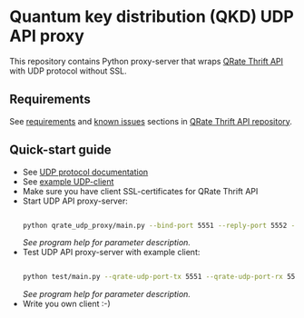 # Quantum key distribution (QKD) UDP API proxy

This repository contains Python proxy-server that wraps [QRate Thrift API](1) with UDP protocol without SSL.

## Requirements

See [requirements](https://github.com/RQC-QKD-Software/QRate-Client-API#requirements) and [known issues](https://github.com/RQC-QKD-Software/QRate-Client-API#known-issues) sections in [QRate Thrift API repository](1).


## Quick-start guide

- See [UDP protocol documentation](doc/QRate_UDP_API_ru.docx)
- See [example UDP-client](test/main.py)
- Make sure you have client SSL-certificates for QRate Thrift API
- Start UDP API proxy-server:
   ```bash

   python qrate_udp_proxy/main.py --bind-port 5551 --reply-port 5552 --qrate-port 9090 --certfile ssl/tx_client.crt --keyfile ssl/tx_client.key --log-level debug
   ```
   *See program help for parameter description.*
- Test UDP API proxy-server with example client:
    ```bash

    python test/main.py --qrate-udp-port-tx 5551 --qrate-udp-port-rx 5556
    ```
    *See program help for parameter description.*
- Write you own client :-)

[1]: https://github.com/RQC-QKD-Software/QRate-Client-API
